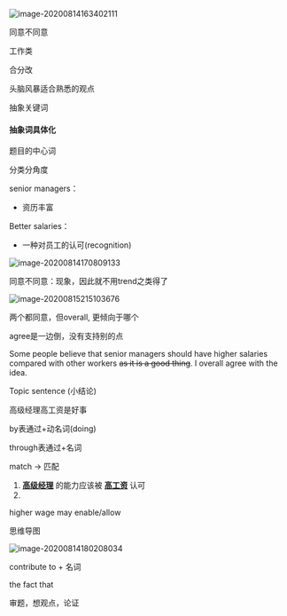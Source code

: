 ![image-20200814163402111](C:\Users\UncleDong\AppData\Roaming\Typora\typora-user-images\image-20200814163402111.png)

同意不同意

工作类

合分改

头脑风暴适合熟悉的观点



抽象关键词



#### 抽象词具体化

题目的中心词

分类分角度

senior managers：

- 资历丰富

Better salaries：

- 一种对员工的认可(recognition)



![image-20200814170809133](C:\Users\UncleDong\AppData\Roaming\Typora\typora-user-images\image-20200814170809133.png)

同意不同意：现象，因此就不用trend之类得了

![image-20200815215103676](C:\Users\UncleDong\AppData\Roaming\Typora\typora-user-images\image-20200815215103676.png)

两个都同意，但overall, 更倾向于哪个

agree是一边倒，没有支持别的点



Some people believe that senior managers should have higher salaries compared with other workers ~~as it is a good thing~~. I overall agree with the idea.



Topic sentence (小结论)

高级经理高工资是好事



by表通过+动名词(doing)

through表通过+名词

match -> 匹配

1. **<u>高级经理</u>** 的能力应该被 **<u>高工资</u>** 认可
2. 

higher wage may enable/allow 

思维导图

![image-20200814180208034](C:\Users\UncleDong\AppData\Roaming\Typora\typora-user-images\image-20200814180208034.png)

contribute to + 名词

the fact that

审题，想观点，论证